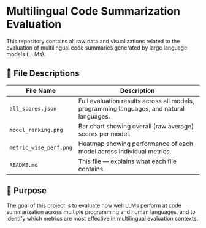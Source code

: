 # Multilingual Code Summarization Evaluation

This repository contains all raw data and visualizations related to the evaluation of multilingual code summaries generated by large language models (LLMs).

## 📂 File Descriptions

| File Name                   | Description                                                                 |
|----------------------------|-----------------------------------------------------------------------------|
| `all_scores.json`          | Full evaluation results across all models, programming languages, and natural languages. |
| `model_ranking.png`        | Bar chart showing overall (raw average) scores per model.                   |
| `metric_wise_perf.png`     | Heatmap showing performance of each model across individual metrics.        |
| `README.md`                | This file — explains what each file contains.                               |

## 🧪 Purpose

The goal of this project is to evaluate how well LLMs perform at code summarization across multiple programming and human languages, and to identify which metrics are most effective in multilingual evaluation contexts.
